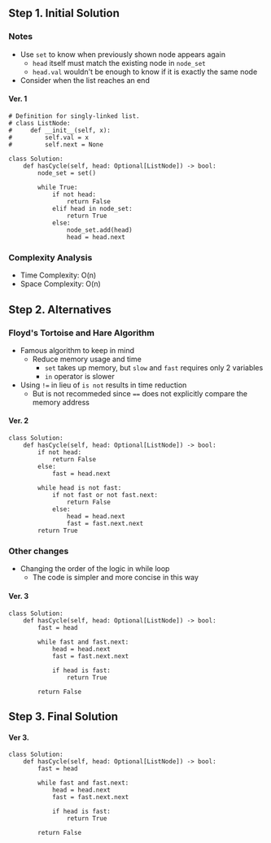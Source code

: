 ## Step 1. Initial Solution
### Notes
- Use `set` to know when previously shown node appears again
  - `head` itself must match the existing node in `node_set`
  - `head.val` wouldn't be enough to know if it is exactly the same node  
- Consider when the list reaches an end

#### Ver. 1
```Python3
# Definition for singly-linked list.
# class ListNode:
#     def __init__(self, x):
#         self.val = x
#         self.next = None

class Solution:
    def hasCycle(self, head: Optional[ListNode]) -> bool:
        node_set = set()
        
        while True:
            if not head:
                return False
            elif head in node_set:
                return True
            else:
                node_set.add(head)
                head = head.next
```
### Complexity Analysis
- Time Complexity: O(n)
- Space Complexity: O(n)

## Step 2. Alternatives
### Floyd's Tortoise and Hare Algorithm
- Famous algorithm to keep in mind
  - Reduce memory usage and time
    - `set` takes up memory, but `slow` and `fast` requires only 2 variables
    - `in` operator is slower
- Using `!=` in lieu of `is not` results in time reduction
  - But is not recommeded since `==` does not explicitly compare the memory address
 
#### Ver. 2
```Python3
class Solution:
    def hasCycle(self, head: Optional[ListNode]) -> bool:
        if not head:
            return False
        else:
            fast = head.next

        while head is not fast:
            if not fast or not fast.next:
                return False
            else:
                head = head.next
                fast = fast.next.next
        return True
```

### Other changes
- Changing the order of the logic in while loop
  - The code is simpler and more concise in this way

#### Ver. 3
```Python3
class Solution:
    def hasCycle(self, head: Optional[ListNode]) -> bool:
        fast = head

        while fast and fast.next:
            head = head.next
            fast = fast.next.next

            if head is fast:
                return True
    
        return False
```

## Step 3. Final Solution
#### Ver 3.
```Python3
class Solution:
    def hasCycle(self, head: Optional[ListNode]) -> bool:
        fast = head

        while fast and fast.next:
            head = head.next
            fast = fast.next.next

            if head is fast:
                return True
    
        return False
```
